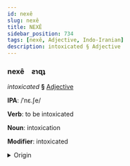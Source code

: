 ```yaml
---
id: nexê
slug: nexê
title: NEXÊ
sidebar_position: 734
tags: [nexê, Adjective, Indo-Iranian]
description: intoxicated § Adjective
---
```


### nexê&emsp;<span kind="abugida">ƨɿɋʇ</span>

*intoxicated* **§** [Adjective](../../tags/Adjective)

**IPA**: /ˈnɛ.ʃe/

**Verb**: to be intoxicated

**Noun**: intoxication

**Modifier**: intoxicated

<details>
    <summary>Origin</summary>
    Persian نشئه naš'e [næːˈʃe]<br/>
    <em>Indo-Iranian Language Family</em>
</details>